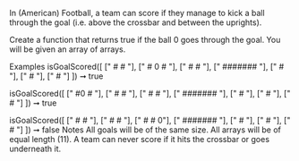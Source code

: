 In (American) Football, a team can score if they manage to kick a ball through the goal (i.e. above the crossbar and between the uprights).

Create a function that returns true if the ball 0 goes through the goal. You will be given an array of arrays.

Examples
isGoalScored([
  ["  #     #  "],
  ["  #  0  #  "],
  ["  #     #  "],
  ["  #######  "],
  ["     #     "],
  ["     #     "],
  ["     #     "]
]) ➞ true

isGoalScored([
  ["  #0    #  "],
  ["  #     #  "],
  ["  #     #  "],
  ["  #######  "],
  ["     #     "],
  ["     #     "],
  ["     #     "]
]) ➞ true

isGoalScored([
  ["  #     #  "],
  ["  #     #  "],
  ["  #     # 0"],
  ["  #######  "],
  ["     #     "],
  ["     #     "],
  ["     #     "]
]) ➞ false
Notes
All goals will be of the same size.
All arrays will be of equal length (11).
A team can never score if it hits the crossbar or goes underneath it.